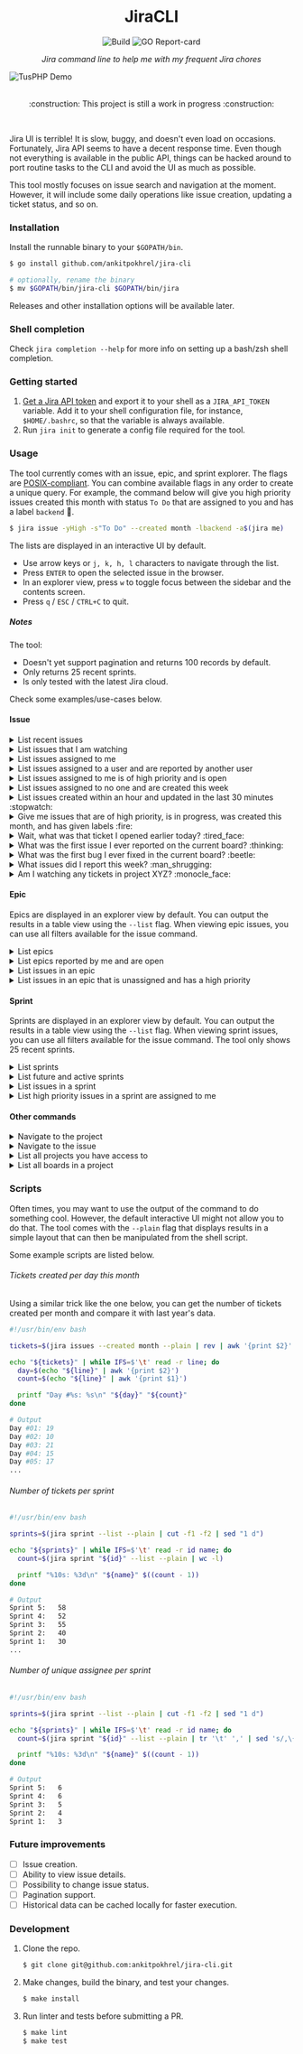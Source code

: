 <h1 align="center">JiraCLI</h1>

<div>
    <p align="center">
        <img alt="Build" src="https://img.shields.io/github/workflow/status/ankitpokhrel/jira-cli/build?style=flat-square" />
        <img alt="GO Report-card" src="https://goreportcard.com/badge/github.com/ankitpokhrel/jira-cli?style=flat-square" />
    </p>
    <p align="center">
        <i>Jira command line to help me with my frequent Jira chores</i>
    </p>
    <img align="center" alt="TusPHP Demo" src=".github/assets/demo.gif" /><br/><br/>
    <p align="center">:construction: This project is still a work in progress :construction:</p><br/>
</div>

Jira UI is terrible! It is slow, buggy, and doesn't even load on occasions. Fortunately, Jira API seems to have a decent response time.
Even though not everything is available in the public API, things can be hacked around to port routine tasks to the CLI and avoid
the UI as much as possible.

This tool mostly focuses on issue search and navigation at the moment. However, it will include some daily operations like issue creation,
updating a ticket status, and so on.

### Installation
Install the runnable binary to your `$GOPATH/bin`.

```sh
$ go install github.com/ankitpokhrel/jira-cli

# optionally, rename the binary
$ mv $GOPATH/bin/jira-cli $GOPATH/bin/jira
```

Releases and other installation options will be available later.

### Shell completion
Check `jira completion --help` for more info on setting up a bash/zsh shell completion. 

### Getting started
1. [Get a Jira API token](https://id.atlassian.com/manage-profile/security/api-tokens) and export it to your shell as a `JIRA_API_TOKEN` variable.
    Add it to your shell configuration file, for instance, `$HOME/.bashrc`, so that the variable is always available.
2. Run `jira init` to generate a config file required for the tool.

### Usage
The tool currently comes with an issue, epic, and sprint explorer. The flags are [POSIX-compliant](https://www.gnu.org/software/libc/manual/html_node/Argument-Syntax.html).
You can combine available flags in any order to create a unique query. For example, the command below will give you high priority issues created this month
with status `To Do` that are assigned to you and has a label `backend` :exploding_head:.
```sh
$ jira issue -yHigh -s"To Do" --created month -lbackend -a$(jira me)
```

The lists are displayed in an interactive UI by default. 
- Use arrow keys or `j, k, h, l` characters to navigate through the list. 
- Press `ENTER` to open the selected issue in the browser.
- In an explorer view, press `w` to toggle focus between the sidebar and the contents screen.
- Press `q` / `ESC` / `CTRL+C` to quit.

##### Notes
The tool:
- Doesn't yet support pagination and returns 100 records by default.
- Only returns 25 recent sprints. 
- Is only tested with the latest Jira cloud. 

Check some examples/use-cases below.

#### Issue

<details><summary>List recent issues</summary>

```
$ jira issue
```
</details>

<details><summary>List issues that I am watching</summary>

```sh
$ jira issue -w
```
</details>

<details><summary>List issues assigned to me</summary>

```sh
$ jira issue -a$(jira me)
```
</details>

<details><summary>List issues assigned to a user and are reported by another user</summary>

```sh
$ jira issue -a"User A" -e"User B"
```
</details>

<details><summary>List issues assigned to me is of high priority and is open</summary>

```sh
$ jira issue -a$(jira me) -yHigh -sopen
```
</details>

<details><summary>List issues assigned to no one and are created this week</summary>

```sh
$ jira issue -ax --created week
```
</details>

<details><summary>List issues created within an hour and updated in the last 30 minutes :stopwatch:</summary>

```sh
$ jira issue --created -1h --updated -30m
```
</details>

<details><summary>Give me issues that are of high priority, is in progress, was created this month, and has given labels :fire:</summary>

```sh
$ jira issue -yHigh -s"In Progress" --created month -lbackend -l"high prio"
```
</details>

<details><summary>Wait, what was that ticket I opened earlier today? :tired_face:</summary>

 ```sh
 $ jira issue --history
 ```
</details>

<details><summary>What was the first issue I ever reported on the current board? :thinking:</summary>

```sh
$ jira issue -e$(jira me) --reverse
```
</details>

<details><summary>What was the first bug I ever fixed in the current board? :beetle:</summary>

```sh
$ jira issue -a$(jira me) -tBug sDone -rFixed --reverse
```
</details>

<details><summary>What issues did I report this week? :man_shrugging:</summary>

```sh
$ jira issue -e$(jira me) --created week
```
</details>

<details><summary>Am I watching any tickets in project XYZ? :monocle_face:</summary>

```sh
$ jira issue -w -pXYZ
```
</details>

#### Epic

Epics are displayed in an explorer view by default. You can output the results in a table view using the `--list` flag.
When viewing epic issues, you can use all filters available for the issue command.

<details><summary>List epics</summary>

```sh
$ jira epic

// or, in a list view
$ jira epic --list
```
</details>

<details><summary>List epics reported by me and are open</summary>

```sh
$ jira epic -e$(jira me) -sOpen
```
</details>

<details><summary>List issues in an epic</summary>

```sh
$ jira epic KEY-1

// list all issue in an epic KEY-1 that is unassigned and has a high priority
$ jira epic KEY-1 -ax -yHigh
```
</details>

<details><summary>List issues in an epic that is unassigned and has a high priority</summary>

```sh
$ jira epic KEY-1 -ax -yHigh
```
</details>

#### Sprint

Sprints are displayed in an explorer view by default. You can output the results in a table view using the `--list` flag.
When viewing sprint issues, you can use all filters available for the issue command. The tool only shows 25 recent sprints.

<details><summary>List sprints</summary>

```sh
$ jira sprint

// or, in a list view
$ jira sprint --list
```
</details>

<details><summary>List future and active sprints</summary>

```sh
$ jira sprint --state future,active
```
</details>

<details><summary>List issues in a sprint</summary>

```sh
// you can get sprint id with `jira sprint` or `jira sprint --list`
$ jira sprint SPRINT_ID
```
</details>

<details><summary>List high priority issues in a sprint are assigned to me</summary>

```sh
$ jira sprint SPRINT_ID -yHigh -a$(jira me)
```
</details>

#### Other commands

<details><summary>Navigate to the project</summary>

```sh
$ jira open
```
</details>

<details><summary>Navigate to the issue</summary>

```sh
$ jira open KEY-1
```
</details>

<details><summary>List all projects you have access to</summary>

```sh
$ jira project
```
</details>

<details><summary>List all boards in a project</summary>

```sh
$ jira board
```
</details>

### Scripts

Often times, you may want to use the output of the command to do something cool. However, the default interactive UI might not allow you to do that.
The tool comes with the `--plain` flag that displays results in a simple layout that can then be manipulated from the shell script.    

Some example scripts are listed below.

###### Tickets created per day this month

Using a similar trick like the one below, you can get the number of tickets created per month and compare it with last year's data.

```bash
#!/usr/bin/env bash

tickets=$(jira issues --created month --plain | rev | awk '{print $2}' | rev | sed "1 d" | awk -F'-' '{print $3}' | sort -n | uniq -c)

echo "${tickets}" | while IFS=$'\t' read -r line; do
  day=$(echo "${line}" | awk '{print $2}')
  count=$(echo "${line}" | awk '{print $1}')

  printf "Day #%s: %s\n" "${day}" "${count}"
done

# Output
Day #01: 19
Day #02: 10
Day #03: 21
Day #04: 15
Day #05: 17
...
```

###### Number of tickets per sprint

```bash
#!/usr/bin/env bash

sprints=$(jira sprint --list --plain | cut -f1 -f2 | sed "1 d")

echo "${sprints}" | while IFS=$'\t' read -r id name; do
  count=$(jira sprint "${id}" --list --plain | wc -l)

  printf "%10s: %3d\n" "${name}" $((count - 1))
done

# Output
Sprint 5:   58
Sprint 4:   52
Sprint 3:   55
Sprint 2:   40
Sprint 1:   30
...
```

###### Number of unique assignee per sprint

```bash
#!/usr/bin/env bash

sprints=$(jira sprint --list --plain | cut -f1 -f2 | sed "1 d")

echo "${sprints}" | while IFS=$'\t' read -r id name; do
  count=$(jira sprint "${id}" --list --plain | tr '\t' ',' | sed 's/,\{2,\}/,/g' | cut -d',' -f4 | sed "1 d" | sort -n | uniq | wc -l)

  printf "%10s: %3d\n" "${name}" $((count - 1))
done

# Output
Sprint 5:   6
Sprint 4:   6
Sprint 3:   5
Sprint 2:   4
Sprint 1:   3
```

### Future improvements
- [ ] Issue creation.
- [ ] Ability to view issue details.
- [ ] Possibility to change issue status.
- [ ] Pagination support.
- [ ] Historical data can be cached locally for faster execution.

### Development
1. Clone the repo.
   ```sh
   $ git clone git@github.com:ankitpokhrel/jira-cli.git
   ```

2. Make changes, build the binary, and test your changes.
   ```sh
   $ make install
   ```   

3. Run linter and tests before submitting a PR.
   ```sh
   $ make lint
   $ make test
   ```
